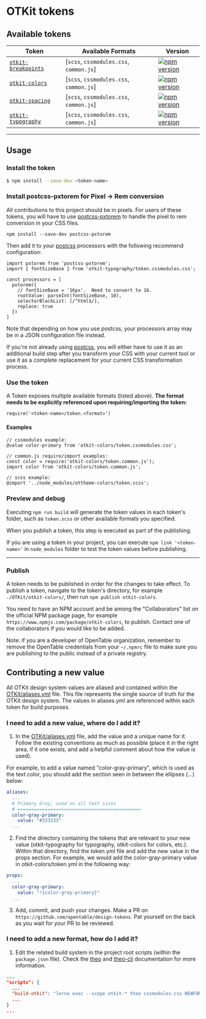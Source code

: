 # OTKit tokens

## Available tokens

| Token | Available Formats | Version |
|--------|-------|-------|
| [`otkit-breakpoints`](/OTKit/otkit-breakpoints) | [`scss`, `cssmodules.css`, `common.js`] | [![npm version](https://badge.fury.io/js/otkit-breakpoints.svg)](http://badge.fury.io/js/otkit-breakpoints) |
| [`otkit-colors`](/OTKit/otkit-colors) | [`scss`, `cssmodules.css`, `common.js`] | [![npm version](https://badge.fury.io/js/otkit-colors.svg)](http://badge.fury.io/js/otkit-colors) |
| [`otkit-spacing`](/OTKit/otkit-spacing) | [`scss`, `cssmodules.css`, `common.js`] | [![npm version](https://badge.fury.io/js/otkit-spacing.svg)](http://badge.fury.io/js/otkit-spacing) |
| [`otkit-typography`](/OTKit/otkit-typography) | [`scss`, `cssmodules.css`, `common.js`] | [![npm version](https://badge.fury.io/js/otkit-typography.svg)](http://badge.fury.io/js/otkit-typography) |

***

## Usage

### Install the token

```bash
$ npm install --save-dev <token-name>
```

### Install postcss-pxtorem for Pixel -> Rem conversion
All contributions to this project should be in pixels.  For users of these tokens, you will have to use [postcss-pxtorem](https://github.com/cuth/postcss-pxtorem) to handle the pixel to rem conversion in your CSS files.

```
npm install --save-dev postcss-pxtorem
```

Then add it to your [postcss](https://github.com/postcss/postcss) processors with the following recommend configuration:

```
import pxtorem from 'postcss-pxtorem';
import { fontSizeBase } from 'otkit-typography/token.cssmodules.css';

const processors = [
  pxtorem({
    // fontSizeBase = '16px'.  Need to convert to 16.
    rootValue: parseInt(fontSizeBase, 10),
    selectorBlackList: [/^html$/],
    replace: true
  })
]
```

Note that depending on how you use postcss, your processors array may be in a JSON configuration file instead.

If you're not already using [postcss](https://github.com/postcss/postcss), you will either have to use it as an additional build step after you transform your CSS with your current tool or use it as a complete replacement for your current CSS transformation process.

### Use the token

A Token exposes multiple available formats (listed above). **The format needs to be explicitly referenced upon requiring/importing the token:**

```
require('<token-name>/token.<format>')
```

#### Examples

```
// cssmodules example:
@value color-primary from 'otkit-colors/token.cssmodules.css';

// common.js require/import examples:
const color = require('otkit-colors/token.common.js');
import color from 'otkit-colors/token.common.js';

// scss example:
@import '../node_modules/ottheme-colors/token.scss';
```

### Preview and debug

Executing `npm run build` will generate the token values in each token's folder, such as `token.scss` or other available formats you specified.

When you publish a token, this step is executed as part of the publishing.

If you are using a token in your project, you can execute `npm link '<token-name>'` in `node_modules` folder to test the token values before publishing.

***

### Publish

A token needs to be published in order for the changes to take effect. To publish a token, navigate to the token's directory, for example `./OTKit/otkit-colors/`, then run `npm publish otkit-colors`.

You need to have an NPM account and be among the "Collaborators" list on the official NPM package page, for example  `https://www.npmjs.com/package/otkit-colors`, to publish. Contact one of the collaborators if you would like to be added.

Note: if you are a developer of OpenTable organization, remember to remove the OpenTable credentials from your `~/.npmrc` file to make sure you are publishing to the public instead of a private registry.

## Contributing a new value

All OTKit design system values are aliased and contained within the [OTKit/aliases.yml](/aliases/yml) file. This file represents the single source of truth for the OTKit design system. The values in aliases.yml are referenced within each token for build purposes.

### I need to add a new value, where do I add it?

1. In the [OTKit/aliases.yml](/aliases/yml) file, add the value and a unique name for it. Follow the existing conventions as much as possible (place it in the right area, if it one exists, and add a helpful comment about how the value is used). 

For example, to add a value named "color-gray-primary", which is used as the text color, you should add the section seen in between the ellipses (...) below:

```yml
aliases:
  ...
  # Primary Gray, used on all text sizes
  # =============================================
  color-gray-primary:
    value: "#333333"
  ...
```

2. Find the directory containing the tokens that are relevant to your new value (otkit-typography for typography, otkit-colors for colors, etc.). Within that directory, find the token.yml file and add the new value in the props section. For example, we would add the color-gray-primary value in otkit-colors/token.yml in the following way:

```yml
props:
  ...
  color-gray-primary:
    value: "!{color-gray-primary}"
  ...  
```
3. Add, commit, and push your changes. Make a PR on `https://github.com/opentable/design-tokens`. Pat yourself on the back as you wait for your PR to be reviewed.

### I need to add a new format, how do I add it?

1. Edit the related build system in the project root scripts (within the `package.json` file). Check the [theo](https://github.com/salesforce-ux/theo#available-formats) and [theo-cli](https://github.com/salesforce-ux/theo/blob/master/CLI.md) documentation for more information.

```json
...
"scripts": {
  ...
  "build-otkit": "lerna exec --scope otkit-* theo cssmodules.css NEWFORMAT",
  ...
}
...
```
